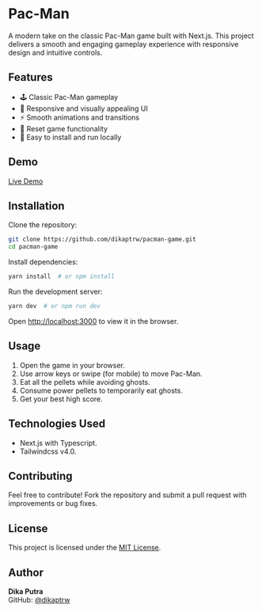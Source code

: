 # Pac-Man

A modern take on the classic Pac-Man game built with Next.js. This project delivers a smooth and engaging gameplay experience with responsive design and intuitive controls.

## Features

- 🕹️ Classic Pac-Man gameplay
- 🎨 Responsive and visually appealing UI
- ⚡ Smooth animations and transitions
- 🔄 Reset game functionality
- 🚀 Easy to install and run locally

## Demo

[Live Demo](https://pacman.dikaptrw.com/)

## Installation

Clone the repository:

```bash
git clone https://github.com/dikaptrw/pacman-game.git
cd pacman-game
```

Install dependencies:

```bash
yarn install  # or npm install
```

Run the development server:

```bash
yarn dev  # or npm run dev
```

Open [http://localhost:3000](http://localhost:3000) to view it in the browser.

## Usage

1. Open the game in your browser.
2. Use arrow keys or swipe (for mobile) to move Pac-Man.
3. Eat all the pellets while avoiding ghosts.
4. Consume power pellets to temporarily eat ghosts.
5. Get your best high score.

## Technologies Used

- Next.js with Typescript.
- Tailwindcss v4.0.

## Contributing

Feel free to contribute! Fork the repository and submit a pull request with improvements or bug fixes.

## License

This project is licensed under the [MIT License](LICENSE).

## Author

**Dika Putra**  
GitHub: [@dikaptrw](https://github.com/dikaptrw)
